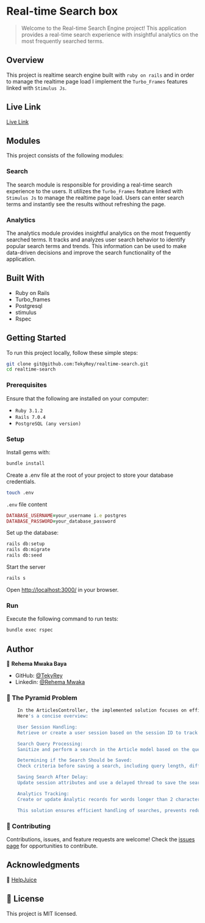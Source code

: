 # Real-time Search box

> Welcome to the Real-time Search Engine project! This application provides a real-time search experience with insightful analytics on the most frequently searched terms.

## Overview

This project is realtime search engine built with `ruby on rails` and in order to manage the realtime page load I implement the `Turbo_Frames` features linked with `Stimulus Js`.

## Live Link

[Live Link](https://rails-tw19.onrender.com/articles)

## Modules

This project consists of the following modules:

### Search

The search module is responsible for providing a real-time search experience to the users. It utilizes the `Turbo_Frames` feature linked with `Stimulus Js` to manage the realtime page load. Users can enter search terms and instantly see the results without refreshing the page.

### Analytics

The analytics module provides insightful analytics on the most frequently searched terms. It tracks and analyzes user search behavior to identify popular search terms and trends. This information can be used to make data-driven decisions and improve the search functionality of the application.

## Built With

- Ruby on Rails
- Turbo_frames
- Postgresql
- stimulus
- Rspec

## Getting Started

To run this project locally, follow these simple steps:

```bash
git clone git@github.com:TekyRey/realtime-search.git
cd realtime-search
```

### Prerequisites

Ensure that the following are installed on your computer:

- `Ruby 3.1.2`
- `Rails 7.0.4`
- `PostgreSQL (any version)`

### Setup

Install gems with:

```bash
bundle install
```

Create a .env file at the root of your project to store your database credentials.

```sh
touch .env
```

`.env` file content

```ruby
DATABASE_USERNAME=your_username i.e postgres
DATABASE_PASSWORD=your_database_password
```

Set up the database:

```bash
rails db:setup
rails db:migrate
rails db:seed
```

Start the server

```bash
rails s
```

Open [http://localhost:3000/](http://localhost:3000/]) in your browser.

### Run

Execute the following command to run tests:

```bash
bundle exec rspec
```

## Author

👤 **Rehema Mwaka Baya**

- GitHub: [@TekyRey](https://github.com/TekyRey)
- Linkedin: [@Rehema Mwaka](https://www.linkedin.com/in/rehema-mwaka-48a1801ab/)

### 🔭 The Pyramid Problem

```bash
    In the ArticlesController, the implemented solution focuses on efficient search handling and analytics tracking.
    Here's a concise overview:

    User Session Handling:
    Retrieve or create a user session based on the session ID to track user-specific information.

    Search Query Processing:
    Sanitize and perform a search in the Article model based on the query.

    Determining if the Search Should be Saved:
    Check criteria before saving a search, including query length, difference from the last search, and elapsed time.

    Saving Search After Delay:
    Update session attributes and use a delayed thread to save the search, accommodating users who are still typing.

    Analytics Tracking:
    Create or update Analytic records for words longer than 2 characters to track their occurrence.

    This solution ensures efficient handling of searches, prevents redundant saves, and tracks word occurrences for analytics.
```

### 🤝 Contributing

Contributions, issues, and feature requests are welcome! Check the [issues page](../../issues/) for opportunities to contribute.

## Acknowledgments

🤝 [HelpJuice](https://www.Helpjuice.com)

## 📝 License

This project is MIT licensed.
